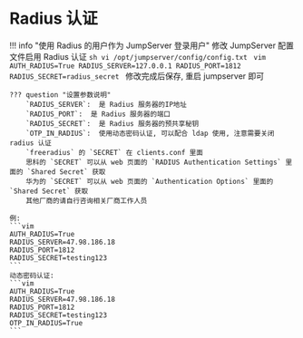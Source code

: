 # Radius 认证

!!! info "使用 Radius 的用户作为 JumpServer 登录用户"
    修改 JumpServer 配置文件启用 Radius 认证
    ```sh
    vi /opt/jumpserver/config/config.txt
    ```
    ```vim
    AUTH_RADIUS=True
    RADIUS_SERVER=127.0.0.1
    RADIUS_PORT=1812
    RADIUS_SECRET=radius_secret
    ```
    修改完成后保存, 重启 jumpserver 即可

    ??? question "设置参数说明"
        `RADIUS_SERVER`:  是 Radius 服务器的IP地址  
        `RADIUS_PORT`:  是 Radius 服务器的端口  
        `RADIUS_SECRET`:  是 Radius 服务器的预共享秘钥  
        `OTP_IN_RADIUS`:  使用动态密码认证, 可以配合 ldap 使用, 注意需要关闭 radius 认证  
        `freeradius` 的 `SECRET` 在 clients.conf 里面  
        思科的 `SECRET` 可以从 web 页面的 `RADIUS Authentication Settings` 里面的 `Shared Secret` 获取  
        华为的 `SECRET` 可以从 web 页面的 `Authentication Options` 里面的 `Shared Secret` 获取  
        其他厂商的请自行咨询相关厂商工作人员

    例:
    ```vim
    AUTH_RADIUS=True
    RADIUS_SERVER=47.98.186.18
    RADIUS_PORT=1812
    RADIUS_SECRET=testing123
    ```
    动态密码认证:
    ```vim
    AUTH_RADIUS=True
    RADIUS_SERVER=47.98.186.18
    RADIUS_PORT=1812
    RADIUS_SECRET=testing123
    OTP_IN_RADIUS=True
    ```
